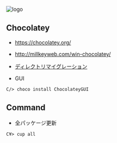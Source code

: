 
![logo](https://chocolatey.org/Content/Images/nugetlogo.png)


## Chocolatey

- https://chocolatey.org/
- http://millkeyweb.com/win-chocolatey/
- [ディレクトリマイグレーション](https://github.com/chocolatey/chocolatey/wiki/Migrate-Old-Chocolatey-Directory-to-ProgramData)

- GUI

```
C/> choco install ChocolateyGUI
```



## Command

- 全パッケージ更新

```
C¥> cup all 
```

